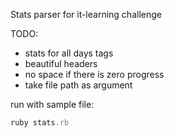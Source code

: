 Stats parser for it-learning challenge

TODO:
- stats for all days tags
- beautiful headers
- no space if there is zero progress
- take file path as argument

run with sample file:
```ruby
ruby stats.rb
```